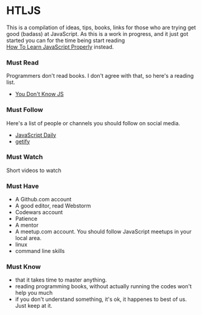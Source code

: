# HTLJS
This is a compilation of ideas, tips, books, links for those who are trying get good (badass) at JavaScript. 
As this is a work in progress, and it just got started you can for the time being start reading  
[How To Learn JavaScript Properly](http://javascriptissexy.com/how-to-learn-javascript-properly/) instead. 

### Must Read
Programmers don't read books. I don't agree with that, so here's a reading list. 
  * [You Don't Know JS](https://github.com/getify/You-Dont-Know-JS)

### Must Follow 
Here's a list of people or channels you should follow on social media. 
  * [JavaScript Daily](https://twitter.com/JavaScriptDaily) 
  * [getify](https://twitter.com/getify)

### Must Watch 
Short videos to watch 

### Must Have  
  * A Github.com account
  * A good editor, read Webstorm 
  * Codewars account 
  * Patience 
  * A mentor 
  * A meetup.com account. You should follow JavaScript meetups in your local area. 
  * linux
  * command line skills

### Must Know
  * that it takes time to master anything. 
  * reading programming books, without actually running the codes won't help you much
  * if you don't understand something, it's ok, it happenes to best of us. Just keep at it. 
